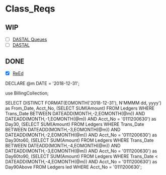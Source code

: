 # Class_Reqs

## WIP
- [ ] [DASTAL Queues](https://docs.google.com/document/d/1WRBgfmJ1TAKNn47L4OvfOVO3DYKf3Tu4epAfXlw58G0/edit?usp=sharing)
- [ ] [DASTAL ]()

## DONE

- [X] [ReEd](https://docs.google.com/document/d/1-_dCrdQAShw1eHxAJvTA1ClS03o5Zj4qekpMVFkEbGI)


DECLARE @m DATE = '2018-12-31';

use BillingCollection;

SELECT DISTINCT
	FORMAT(EOMONTH('2018-12-31'), N'MMMM dd, yyyy') as From_Date,
	Acct_No,
	(SELECT SUM(Amount) FROM Ledgers WHERE Trans_Date BETWEEN DATEADD(MONTH,-2,EOMONTH(@m)) AND DATEADD(MONTH,-1,EOMONTH(@m)) AND Acct_No = '0111200630') as Day30,
	(SELECT SUM(Amount) FROM Ledgers WHERE Trans_Date BETWEEN DATEADD(MONTH,-3,EOMONTH(@m)) AND DATEADD(MONTH,-2,EOMONTH(@m)) AND Acct_No = '0111200630') as Day30to60,
	(SELECT SUM(Amount) FROM Ledgers WHERE Trans_Date BETWEEN DATEADD(MONTH,-4,EOMONTH(@m)) AND DATEADD(MONTH,-3,EOMONTH(@m)) AND Acct_No = '0111200630') as Day60to90,
	(SELECT SUM(Amount) FROM Ledgers WHERE Trans_Date < DATEADD(MONTH,-4,EOMONTH(@m)) AND Acct_No = '0111200630') as Day90Above
	FROM Ledgers led WHERE Acct_No = '0111200630';
